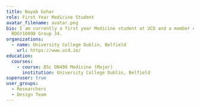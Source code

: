 ```yaml
---
title: Nayab Gohar
role: First Year Medicine Student
avatar_filename: avatar.png
bio: I am currently a first year Medicine student at UCD and a member of
  RDGY10090 Group 34.
organizations:
  - name: University College Dublin, Belfield
    url: https://www.ucd.ie/
education:
  courses:
    - course: BSc DN400 Medicine (Major)
      institution: University College Dublin, Belfield
superuser: true
user_groups:
  - Researchers
  - Design Team
---
```

